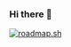### Hi there 👋

[![roadmap.sh](https://api.roadmap.sh/v1-badge/wide/64fdc3205ce9f4ca58adaefc?variant=dark&roadmaps=frontend)](https://roadmap.sh)
<!--
**rockjaylee/rockjaylee** is a ✨ _special_ ✨ repository because its `README.md` (this file) appears on your GitHub profile.

Here are some ideas to get you started:

- 🔭 I’m currently working on ...
- 🌱 I’m currently learning ...
- 👯 I’m looking to collaborate on ...
- 🤔 I’m looking for help with ...
- 💬 Ask me about ...
- 📫 How to reach me: ...
- 😄 Pronouns: ...
- ⚡ Fun fact: ...
-->
